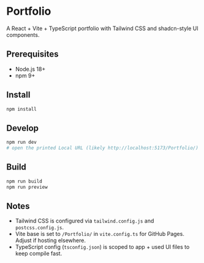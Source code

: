 # Portfolio

A React + Vite + TypeScript portfolio with Tailwind CSS and shadcn-style UI components.

## Prerequisites
- Node.js 18+
- npm 9+

## Install
```bash
npm install
```

## Develop
```bash
npm run dev
# open the printed Local URL (likely http://localhost:5173/Portfolio/)
```

## Build
```bash
npm run build
npm run preview
```

## Notes
- Tailwind CSS is configured via `tailwind.config.js` and `postcss.config.js`.
- Vite base is set to `/Portfolio/` in `vite.config.ts` for GitHub Pages. Adjust if hosting elsewhere.
- TypeScript config (`tsconfig.json`) is scoped to app + used UI files to keep compile fast.
